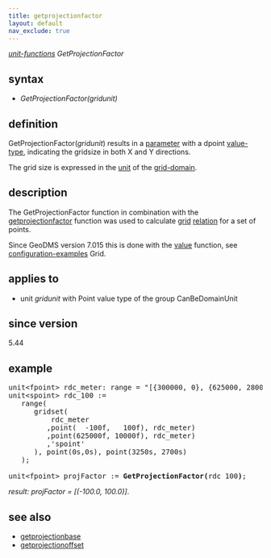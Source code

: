 ```yaml
---
title: getprojectionfactor
layout: default
nav_exclude: true
---
```

*[unit-functions](unit-functions) GetProjectionFactor*

## syntax

- *GetProjectionFactor(*gridunit*)*

## definition

GetProjectionFactor(*gridunit*) results in a [parameter](parameter) with a dpoint [value-type](value-type), indicating the gridsize in both X and Y directions.

The grid size is expressed in the [unit](unit) of the [grid-domain](grid-domain).

## description

The GetProjectionFactor function in combination with the [getprojectionfactor](getprojectionfactor) function was used to calculate [grid](grid) [relation](relation) for a set of points.

Since GeoDMS version 7.015 this is done with the [value](value) function, see [configuration-examples](configuration-examples) Grid.

## applies to

- unit *gridunit* with Point value type of the group CanBeDomainUnit

## since version

5.44

## example

<pre>
unit&lt;fpoint&gt; rdc_meter: range = "[{300000, 0}, {625000, 280000})";
unit&lt;spoint&gt; rdc_100 :=
   range(
      gridset(
          rdc_meter
         ,point(  -100f,   100f), rdc_meter)
         ,point(625000f, 10000f), rdc_meter)
         ,'spoint'
      ), point(0s,0s), point(3250s, 2700s)
   );

unit&lt;fpoint&gt; projFactor := <B>GetProjectionFactor(</B>rdc_100<B>)</B>;
</pre>

*result: projFactor = [(-100.0, 100.0)]*.

## see also

- [getprojectionbase](getprojectionbase)
- [getprojectionoffset](getprojectionoffset)